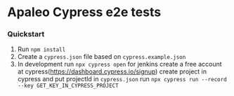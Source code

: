 # Apaleo Cypress e2e tests

### Quickstart

1. Run `npm install`
2. Create a `cypress.json` file based on `cypress.example.json`
3. In development run `npx cypress open`
for jenkins 
create a free account at cypress(https://dashboard.cypress.io/signup)
create project in cypress and put projectId in `cypress.json`
run `npx cypress run --record --key GET_KEY_IN_CYPRESS_PROJECT`



